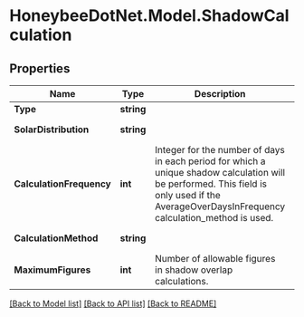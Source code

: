 
# HoneybeeDotNet.Model.ShadowCalculation

## Properties

Name | Type | Description | Notes
------------ | ------------- | ------------- | -------------
**Type** | **string** |  | [optional] [default to "ShadowCalculation"]
**SolarDistribution** | **string** |  | [optional] [default to SolarDistributionEnum.FullInteriorAndExteriorWithReflections]
**CalculationFrequency** | **int** | Integer for the number of days in each period for which a unique shadow calculation will be performed. This field is only used if the AverageOverDaysInFrequency calculation_method is used. | [optional] [default to 30]
**CalculationMethod** | **string** |  | [optional] [default to CalculationMethodEnum.AverageOverDaysInFrequency]
**MaximumFigures** | **int** | Number of allowable figures in shadow overlap calculations. | [optional] [default to 15000]

[[Back to Model list]](../README.md#documentation-for-models)
[[Back to API list]](../README.md#documentation-for-api-endpoints)
[[Back to README]](../README.md)

